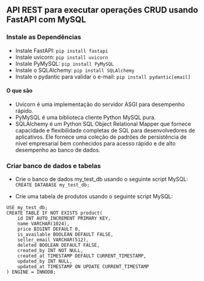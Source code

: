 
## API REST para executar operações CRUD usando FastAPI com MySQL

### Instale as Dependências
- Instale FastAPI: `pip install fastapi`
- Instale uvicorn: `pip install uvicorn`
- Instale PyMySQL: `pip install PyMySQL`
- Instale o SQLAlchemy: `pip install SQLAlchemy`
- Instale o pydantic para validar o e-mail: `pip install pydantic[email]`

#### O que são 
- Uvicorn é uma implementação do servidor ASGI para desempenho rápido.
- PyMySQL é uma biblioteca cliente Python MySQL pura.
- SQLAlchemy é um Python SQL Object Relational Mapper que fornece capacidade e flexibilidade completas de SQL para desenvolvedores de aplicativos. Ele fornece uma coleção de padrões de persistência de nível empresarial bem conhecidos para acesso rápido e de alto desempenho ao banco de dados.

### Criar banco de dados e tabelas

- Crie o banco de dados my_test_db usando o seguinte script MySQL: <br>
`CREATE DATABASE my_test_db;`

- Crie uma tabela de produtos usando o seguinte script MySQL:

``` 
USE my_test_db;
CREATE TABLE IF NOT EXISTS product(
	id INT AUTO_INCREMENT PRIMARY KEY,
    name VARCHAR(1024),
    price BIGINT DEFAULT 0,
    is_available BOOLEAN DEFAULT FALSE,
    seller_email VARCHAR(512),
    deleted BOOLEAN DEFAULT FALSE,
    created_by INT NOT NULL,
    created_at TIMESTAMP DEFAULT CURRENT_TIMESTAMP,
    updated_by INT NULL,
    updated_at TIMESTAMP ON UPDATE CURRENT_TIMESTAMP
) ENGINE = INNODB;
```